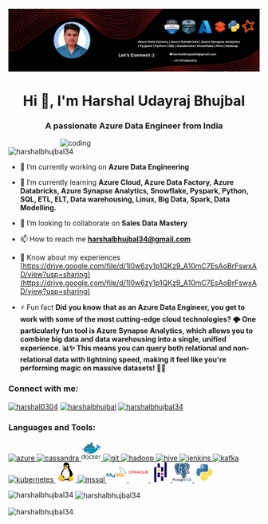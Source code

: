![logo](https://github.com/Harshalbhujbal34/Harshalbhujbal34/blob/main/Harshal%20Bhujbal.png)
<h1 align="center">Hi 👋, I'm Harshal Udayraj Bhujbal</h1>
<h3 align="center">A passionate Azure Data Engineer from India</h3>

<img align="right" alt="coding" width="400" src="https://user-images.githubusercontent.com/55389276/140866485-8fb1c876-9a8f-4d6a-98dc-08c4981eaf70.gif">

<p align="left"> <img src="https://komarev.com/ghpvc/?username=harshalbhujbal34&label=Profile%20views&color=0e75b6&style=flat" alt="harshalbhujbal34" /> </p>

- 🔭 I’m currently working on **Azure Data Engineering**

- 🌱 I’m currently learning **Azure Cloud, Azure Data Factory, Azure Databricks, Azure Synapse Analytics, Snowflake, Pyspark, Python, SQL, ETL, ELT, Data warehousing, Linux, Big Data, Spark, Data Modelling.**

- 👯 I’m looking to collaborate on **Sales Data Mastery**

- 📫 How to reach me **harshalbhujbal34@gmail.com**

- 📄 Know about my experiences [https://drive.google.com/file/d/1l0w6zy1p1QKz9_A10mC7EsAoBrFswxAD/view?usp=sharing](https://drive.google.com/file/d/1l0w6zy1p1QKz9_A10mC7EsAoBrFswxAD/view?usp=sharing)

- ⚡ Fun fact **Did you know that as an Azure Data Engineer, you get to work with some of the most cutting-edge cloud technologies? 🌩️ One particularly fun tool is Azure Synapse Analytics, which allows you to combine big data and data warehousing into a single, unified experience. 📊✨ This means you can query both relational and non-relational data with lightning speed, making it feel like you're performing magic on massive datasets! 🎩🔮**

<h3 align="left">Connect with me:</h3>
<p align="left">
<a href="https://twitter.com/harshal0304" target="blank"><img align="center" src="https://raw.githubusercontent.com/rahuldkjain/github-profile-readme-generator/master/src/images/icons/Social/twitter.svg" alt="harshal0304" height="30" width="40" /></a>
<a href="https://linkedin.com/in/harshalbhujbal" target="blank"><img align="center" src="https://raw.githubusercontent.com/rahuldkjain/github-profile-readme-generator/master/src/images/icons/Social/linked-in-alt.svg" alt="harshalbhujbal" height="30" width="40" /></a>
<a href="https://www.hackerrank.com/harshalbhujbal34" target="blank"><img align="center" src="https://raw.githubusercontent.com/rahuldkjain/github-profile-readme-generator/master/src/images/icons/Social/hackerrank.svg" alt="harshalbhujbal34" height="30" width="40" /></a>
</p>

<h3 align="left">Languages and Tools:</h3>
<p align="left"> <a href="https://azure.microsoft.com/en-in/" target="_blank" rel="noreferrer"> <img src="https://www.vectorlogo.zone/logos/microsoft_azure/microsoft_azure-icon.svg" alt="azure" width="40" height="40"/> </a> <a href="https://cassandra.apache.org/" target="_blank" rel="noreferrer"> <img src="https://www.vectorlogo.zone/logos/apache_cassandra/apache_cassandra-icon.svg" alt="cassandra" width="40" height="40"/> </a> <a href="https://www.docker.com/" target="_blank" rel="noreferrer"> <img src="https://raw.githubusercontent.com/devicons/devicon/master/icons/docker/docker-original-wordmark.svg" alt="docker" width="40" height="40"/> </a> <a href="https://git-scm.com/" target="_blank" rel="noreferrer"> <img src="https://www.vectorlogo.zone/logos/git-scm/git-scm-icon.svg" alt="git" width="40" height="40"/> </a> <a href="https://hadoop.apache.org/" target="_blank" rel="noreferrer"> <img src="https://www.vectorlogo.zone/logos/apache_hadoop/apache_hadoop-icon.svg" alt="hadoop" width="40" height="40"/> </a> <a href="https://hive.apache.org/" target="_blank" rel="noreferrer"> <img src="https://www.vectorlogo.zone/logos/apache_hive/apache_hive-icon.svg" alt="hive" width="40" height="40"/> </a> <a href="https://www.jenkins.io" target="_blank" rel="noreferrer"> <img src="https://www.vectorlogo.zone/logos/jenkins/jenkins-icon.svg" alt="jenkins" width="40" height="40"/> </a> <a href="https://kafka.apache.org/" target="_blank" rel="noreferrer"> <img src="https://www.vectorlogo.zone/logos/apache_kafka/apache_kafka-icon.svg" alt="kafka" width="40" height="40"/> </a> <a href="https://kubernetes.io" target="_blank" rel="noreferrer"> <img src="https://www.vectorlogo.zone/logos/kubernetes/kubernetes-icon.svg" alt="kubernetes" width="40" height="40"/> </a> <a href="https://www.linux.org/" target="_blank" rel="noreferrer"> <img src="https://raw.githubusercontent.com/devicons/devicon/master/icons/linux/linux-original.svg" alt="linux" width="40" height="40"/> </a> <a href="https://www.microsoft.com/en-us/sql-server" target="_blank" rel="noreferrer"> <img src="https://www.svgrepo.com/show/303229/microsoft-sql-server-logo.svg" alt="mssql" width="40" height="40"/> </a> <a href="https://www.mysql.com/" target="_blank" rel="noreferrer"> <img src="https://raw.githubusercontent.com/devicons/devicon/master/icons/mysql/mysql-original-wordmark.svg" alt="mysql" width="40" height="40"/> </a> <a href="https://www.oracle.com/" target="_blank" rel="noreferrer"> <img src="https://raw.githubusercontent.com/devicons/devicon/master/icons/oracle/oracle-original.svg" alt="oracle" width="40" height="40"/> </a> <a href="https://pandas.pydata.org/" target="_blank" rel="noreferrer"> <img src="https://raw.githubusercontent.com/devicons/devicon/2ae2a900d2f041da66e950e4d48052658d850630/icons/pandas/pandas-original.svg" alt="pandas" width="40" height="40"/> </a> <a href="https://www.postgresql.org" target="_blank" rel="noreferrer"> <img src="https://raw.githubusercontent.com/devicons/devicon/master/icons/postgresql/postgresql-original-wordmark.svg" alt="postgresql" width="40" height="40"/> </a> <a href="https://www.python.org" target="_blank" rel="noreferrer"> <img src="https://raw.githubusercontent.com/devicons/devicon/master/icons/python/python-original.svg" alt="python" width="40" height="40"/> </a> </p>

<p><img align="left" src="https://github-readme-stats.vercel.app/api/top-langs?username=harshalbhujbal34&show_icons=true&locale=en&layout=compact" alt="harshalbhujbal34" /></p>

<p>&nbsp;<img align="center" src="https://github-readme-stats.vercel.app/api?username=harshalbhujbal34&show_icons=true&locale=en" alt="harshalbhujbal34" /></p>

<p><img align="center" src="https://github-readme-streak-stats.herokuapp.com/?user=harshalbhujbal34&" alt="harshalbhujbal34" /></p>
